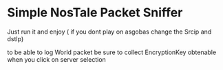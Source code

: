 # Simple NosTale Packet Sniffer


Just run it and enjoy ( if you dont play on asgobas change the Srcip and dstIp)

to be able to log World packet be sure to collect EncryptionKey obtenable when you click on server selection